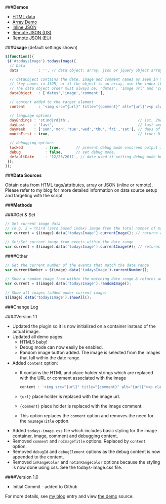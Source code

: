 ###**Demos**

* [HTML data](http://mottie.github.com/todaysImage/index.html)
* [Array Demo](http://mottie.github.com/todaysImage/todays-image-array.html)
* [Inline JSON](http://mottie.github.com/todaysImage/todays-image-json-inline.html)
* [Remote JSON (US)](http://mottie.github.com/todaysImage/todays-image-json-remote.html)
* [Remote JSON (EU)](http://mottie.github.com/todaysImage/todays-image-json-remote-eu.html)

###**Usage** (default settings shown)

```javascript
$(function(){
 $('#todaysImage').todaysImage({
  // Data
  data         : '', // data object: array, json or jquery object array

  // dataObject contains the date, image and comment names as seen in the data
  // (key names in JSON, or if the object is an array, use the index [0,1,2])
  // The data object order must always be: 'dates', 'image url' and 'comment'
  dataObject   : ['dates','image','comment'],

  // content added to the target element
  content      : '<img src="{url}" title="{comment}" alt="{url}"><p class="comment">{comment}</p>',

  // language options
  dayEndings : 'st|nd|rd|th',                               // 1st, 2nd, 3rd, 4th, etc. (e.g. 1stMon & 3rdThu)
  dayLast    : 'last',                                      // last weekday/weekend of the month
  dayWeek    : ['sun','mon','tue','wed','thu','fri','sat'], // days of the week (case insensitive)
  monthFirst : true,                                        // true: U.S. date format mm/dd/yy, if false: dd/mm/yy format applied

  // debugging options
  locked          : true,       // prevent debug mode onscreen output if true (debug setting from browser URL only).
  debug           : false,      // set debug mode.
  defaultDate     : '12/25/2011', // date used if setting debug mode but no default date.
 });
});
```

###**Data Sources**

Obtain data from HTML tags/attributes, array or JSON (inline or remote).
Please refer to my blog for more detailed information on data source setup and targeting with the script

###**Methods**

####Get & Set

```javascript
// Get current image data 
// (e.g. 2 = third (zero based index) image from the total number of matching images) 
var current = $(image).data('todaysImage').currentImage(); // returns array ['dates','image url','comment']

// Get/Set current image from events within the date range
var current = $(image).data('todaysImage').currentImage(#); // returns array ['dates','image url','comment']
```

####Other

```javascript
// Get the current number of the events that match the date range
var currentNumber = $(image).data('todaysImage').currentNumber();
 
// Show a random image from within the matching date range & returns array ['dates','image url','comment']
var current = $(image).data('todaysImage').randomImage();
 
// Show all images (added under current image)
$(image).data('todaysImage').showAll();
```

###Change Log

####Version 1.1

* Updated the plugin so it is now initialized on a container instead of the actual image.
* Updated all demo pages:
  * HTML5 baby!
  * Debug mode can now easily be enabled.
  * Random image button added. The image is selected from the images that fall within the date range.
* Added `content` option:
  * It contains the HTML and place holder strings which are replaced with the URL or comment associated with the image

    ```javascript
    content : '<img src="{url}" title="{comment}" alt="{url}"><p class="comment">{comment}</p>'
    ```

  * `{url}` place holder is replaced with the image url.
  * `{comment}` place holder is replaced with the image comment.
  * This option replaces the `comment` option and removes the need for the `noImageTitle` option.
* Added `todays-image.css` file which includes basic styling for the image container, image, comment and debugging content.
* Removed `comment` and `noImageTitle` options. Replaced by `content` option.
* Removed `debugId` and `debugElement` options as the debug content is now appended to the content.
* Removed `inRangeColor` and `notInRangeColor` options because the styling is now done using css. See the todays-image.css file.

####Version 1.0

* Initial Commit - added to Github

For more details, see [my blog](http://wowmotty.blogspot.com/2010/07/todaysimage-v10.html) entry and view [the demo](http://mottie.github.com/todaysImage/index.html) source.
